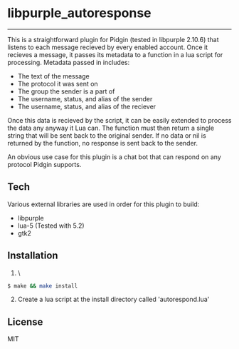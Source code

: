 # libpurple\_autoresponse
------

This is a straightforward plugin for Pidgin (tested in libpurple 2.10.6) that listens to each message recieved by every enabled account.  Once it recieves a message, it passes its metadata to a function in a lua script for processing.  Metadata passed in includes:

  - The text of the message
  - The protocol it was sent on
  - The group the sender is a part of
  - The username, status, and alias of the sender
  - The username, status, and alias of the reciever

Once this data is recieved by the script, it can be easily extended to process the data any anyway it Lua can.  The function must then return a single string that will be sent back to the original sender.  If no data or nil is returned by the function, no response is sent back to the sender.

An obvious use case for this plugin is a chat bot that can respond on any protocol Pidgin supports.

Tech
-----------

Various external libraries are used in order for this plugin to build:

  - libpurple
  - lua-5 (Tested with 5.2)
  - gtk2

Installation
--------------

1. \ 
```bash
$ make && make install
```

2. Create a lua script at the install directory called 'autorespond.lua'

License
-

MIT
  
    


